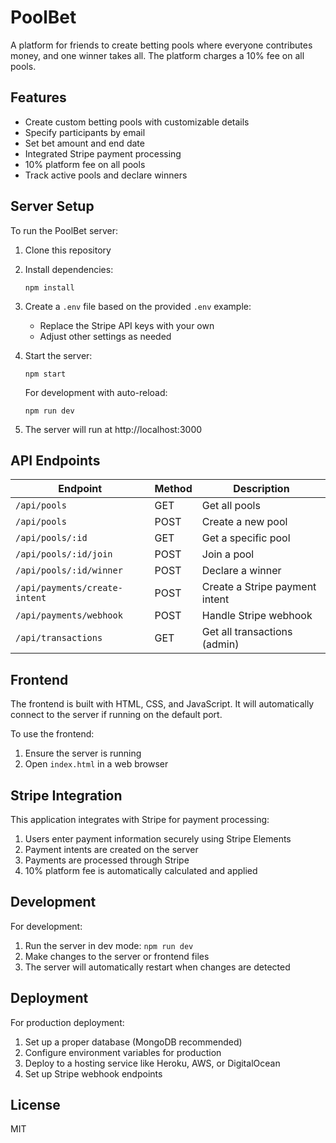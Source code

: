 # PoolBet

A platform for friends to create betting pools where everyone contributes money, and one winner takes all. The platform charges a 10% fee on all pools.

## Features

- Create custom betting pools with customizable details
- Specify participants by email
- Set bet amount and end date
- Integrated Stripe payment processing
- 10% platform fee on all pools
- Track active pools and declare winners

## Server Setup

To run the PoolBet server:

1. Clone this repository
2. Install dependencies:
   ```
   npm install
   ```
3. Create a `.env` file based on the provided `.env` example:
   - Replace the Stripe API keys with your own
   - Adjust other settings as needed
4. Start the server:
   ```
   npm start
   ```
   
   For development with auto-reload:
   ```
   npm run dev
   ```
5. The server will run at http://localhost:3000

## API Endpoints

| Endpoint | Method | Description |
|----------|--------|-------------|
| `/api/pools` | GET | Get all pools |
| `/api/pools` | POST | Create a new pool |
| `/api/pools/:id` | GET | Get a specific pool |
| `/api/pools/:id/join` | POST | Join a pool |
| `/api/pools/:id/winner` | POST | Declare a winner |
| `/api/payments/create-intent` | POST | Create a Stripe payment intent |
| `/api/payments/webhook` | POST | Handle Stripe webhook |
| `/api/transactions` | GET | Get all transactions (admin) |

## Frontend

The frontend is built with HTML, CSS, and JavaScript. It will automatically connect to the server if running on the default port.

To use the frontend:

1. Ensure the server is running
2. Open `index.html` in a web browser

## Stripe Integration

This application integrates with Stripe for payment processing:

1. Users enter payment information securely using Stripe Elements
2. Payment intents are created on the server
3. Payments are processed through Stripe
4. 10% platform fee is automatically calculated and applied

## Development

For development:

1. Run the server in dev mode: `npm run dev`
2. Make changes to the server or frontend files
3. The server will automatically restart when changes are detected

## Deployment

For production deployment:

1. Set up a proper database (MongoDB recommended)
2. Configure environment variables for production
3. Deploy to a hosting service like Heroku, AWS, or DigitalOcean
4. Set up Stripe webhook endpoints

## License

MIT 